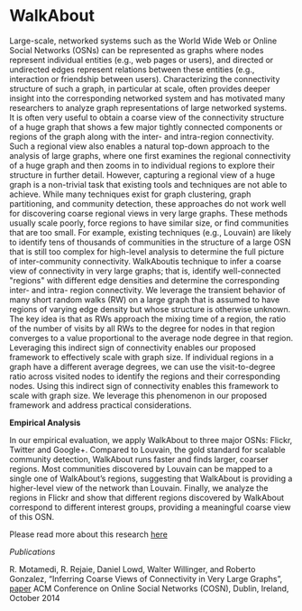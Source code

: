 # WalkAbout

Large-scale, networked systems such as the World Wide Web or Online Social Networks (OSNs) can be represented as graphs where nodes represent individual entities (e.g., web pages or users), and directed or undirected edges represent relations between these entities (e.g., interaction or friendship between users). Characterizing the connectivity structure of such a graph, in particular at scale, often provides deeper insight into the corresponding networked system and has motivated many researchers to analyze graph representations of large networked systems. 
It is often very useful to obtain a coarse view of the connectivity structure of a huge graph that shows a few major tightly connected components or regions of the graph along with the inter- and intra-region connectivity. Such a regional view also enables a natural top-down approach to the analysis of large graphs, where one first examines the regional connectivity of a huge graph and then zooms in to individual regions to explore their structure in further detail. However, capturing a regional view of a huge graph is a non-trivial task that existing tools and techniques are not able to achieve. While many techniques exist for graph clustering, graph partitioning, and community detection, these approaches do not work well for discovering coarse regional views in very large graphs. These methods usually scale poorly, force regions to have similar size, or find communities that are too small. For example, existing techniques (e.g., Louvain) are likely to identify tens of thousands of communities in the structure of a large OSN that is still too complex for high-level analysis to determine the full picture of inter-community connectivity. 
WalkAboutis technique to infer a coarse view of connectivity in very large graphs; that is, identify well-connected "regions" with different edge densities and determine the corresponding inter- and intra- region connectivity. We leverage the transient behavior of many short random walks (RW) on a large graph that is assumed to have regions of varying edge density but whose structure is otherwise unknown. The key idea is that as RWs approach the mixing time of a region, the ratio of the number of visits by all RWs to the degree for nodes in that region converges to a value proportional to the average node degree in that region. Leveraging this indirect sign of connectivity enables our proposed framework to effectively scale with graph size. 
If individual regions in a graph have a different average degrees, we can use the visit-to-degree ratio across visited nodes to identify the regions and their corresponding nodes. Using this indirect sign of connectivity enables this framework to scale with graph size. We leverage this phenomenon in our proposed framework and address practical considerations. 

__Empirical Analysis__

In our empirical evaluation, we apply WalkAbout to three major OSNs: Flickr, Twitter and Google+. Compared to Louvain, the gold standard for scalable community detection, WalkAbout runs faster and finds larger, coarser regions. Most communities discovered by Louvain can be mapped to a single one of WalkAbout’s regions, suggesting that WalkAbout is providing a higher-level view of the network than Louvain. Finally, we analyze the regions in Flickr and show that different regions discovered by WalkAbout correspond to different interest groups, providing a meaningful coarse view of this OSN.

Please read more about this research [here](https://onrg.cs.uoregon.edu/WalkAbout/)

_Publications_

R. Motamedi, R. Rejaie, Daniel Lowd, Walter Willinger, and Roberto Gonzalez, 
“Inferring Coarse Views of Connectivity in Very Large Graphs”, [paper](https://onrg.cs.uoregon.edu/pub/CameraReadyPapers/cosn080f-motamedi.pdf)
ACM Conference on Online Social Networks (COSN), Dublin, Ireland, October 2014

